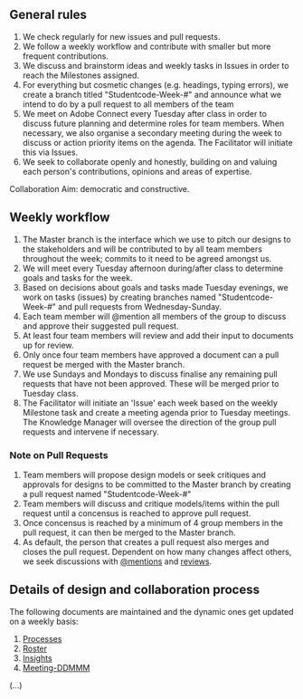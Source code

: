 ## General rules

1. We check regularly for new issues and pull requests. 
2. We follow a weekly workflow and contribute with smaller but more frequent contributions.
3. We discuss and brainstorm ideas and weekly tasks in Issues in order to reach the Milestones assigned.
4. For everything but cosmetic changes (e.g. headings, typing errors), we create a branch titled  "Studentcode-Week-#" and announce what we intend to do by a pull request to all members of the team
5. We meet on Adobe Connect every Tuesday after class in order to discuss future planning and determine roles for team members. When necessary, we also organise a secondary meeting during the week to discuss or action priority items on the agenda. The Facilitator will initiate this via Issues.
6. We seek to collaborate openly and honestly, building on and valuing each person's contributions, opinions and areas of expertise.

Collaboration Aim: democratic and constructive.

## Weekly workflow

1. The Master branch is the interface which we use to pitch our designs to the stakeholders and will be contributed to by all team members throughout the week; commits to it need to be agreed amongst us. 
2. We will meet every Tuesday afternoon during/after class to determine goals and tasks for the week.
3. Based on decisions about goals and tasks made Tuesday evenings, we work on tasks (issues) by creating branches named  "Studentcode-Week-#" and pull requests from Wednesday-Sunday.
4. Each team member will @mention all members of the group to discuss and approve their suggested pull request.
5. At least four team members will review and add their input to documents up for review.
6. Only once four team members have approved a document can a pull request be merged with the Master branch.
7. We use Sundays and Mondays to discuss finalise any remaining pull requests that have not been approved. These will be merged prior to Tuesday class.
8. The Facilitator will initiate an 'Issue' each week based on the weekly Milestone task and create a meeting agenda prior to Tuesday meetings. The Knowledge Manager will oversee the direction of the group pull requests and intervene if necessary.

### Note on Pull Requests
1. Team members will propose design models or seek critiques and approvals for designs to be committed to the Master branch by creating a pull request named "Studentcode-Week-#"
2. Team members will discuss and critique models/items within the pull request until a concensus is reached to approve pull request.
3. Once concensus is reached by a minimum of 4 group members in the pull request, it can then be merged to the Master branch.
4. As default, the person that creates a pull request also merges and closes the pull request. Dependent on how many changes affect others, we seek discussions with [@mentions](https://help.github.com/en/enterprise/2.16/user/articles/mentions-on-github-pages) and [reviews](https://help.github.com/en/enterprise/2.16/user/articles/about-pull-request-reviews). 

## Details of design and collaboration process
The following documents are maintained and the dynamic ones get updated on a weekly basis:
1. [Processes](https://github.sydney.edu.au/crli/EDPC5022-2019-TeamC/blob/master/Processes.md)
2. [Roster](https://github.sydney.edu.au/crli/EDPC5022-2019-TeamC/blob/master/Roster.md)
3. [Insights](https://github.sydney.edu.au/crli/EDPC5022-2019-TeamC/blob/master/Insights.md)
4. [Meeting-DDMMM](https://github.sydney.edu.au/crli/EDPC5022-2019-TeamC/tree/master/Meeting%20Minutes)

(...)
